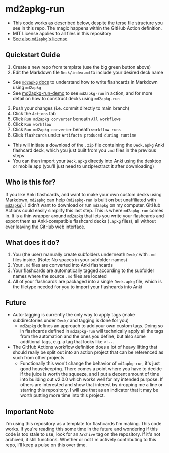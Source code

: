 # md2apkg-run

- This code works as described below, despite the terse file structure you see in this repo. The magic happens within the GitHub Action definition. 
- MIT License applies to all files in this repository
- [See also `md2apkg`'s license](https://github.com/Steve2955/md2apkg/blob/main/LICENSE.md)

## Quickstart Guide

1. Create a new repo from template (use the big green button above)
2. Edit the Markdown file `Deck/index.md` to include your desired deck name
  - See [`md2apkg` docs](https://github.com/Steve2955/md2apkg) to understand how to write flashcards in Markdown using `md2apkg`
  - See [md2apkg-run-demo](https://github.com/asa55/md2apkg-run-demo) to see `md2apkg-run` in action, and for more detail on how to construct decks using `md2apkg-run`
3. Push your changes (i.e. commit directly to main branch)
4. Click the `Actions` tab
5. Click `Run md2apkg converter` beneath `All workflows`
6. Click `Run workflow`
7. Click `Run md2apkg converter` beneath `workflow runs`
8. Click `flashcards` under `Artifacts produced during runtime`
  - This will initiate a download of the `.zip` file containing the `Deck.apkg` Anki flashcard deck, which you just built from you `.md` files in the previous steps
  - You can then import your `Deck.apkg` directly into Anki using the desktop or mobile app (you'll just need to unzip/extract it after downloading)

## Who is this for?

If you like Anki flashcards, and want to make your own custom decks using Markdown, [`md2apkg`](https://github.com/Steve2955/md2apkg) can help (`md2apkg-run` is built on but unaffiliated with [`md2apkg`](https://github.com/Steve2955/md2apkg)).
I didn't want to download or run `md2apkg` on my computer. GitHub Actions could easily simplify this last step.
This is where `md2apkg-run` comes in. It is a thin wrapper around `md2apkg` that lets you write your flashcards and export them as Anki-compatible flashcard decks (`.apkg` files), all without ever leaving the GitHub web interface.

## What does it do?

1. You (the user) manually create subfolders underneath `Deck/` with `.md` files inside. (Note: No spaces in your subfolder names)
2. Your `.md` files are converted into Anki flashcards
3. Your flashcards are automatically tagged according to the subfolder names where the source `.md` files are located
4. All of your flashcards are packaged into a single `Deck.apkg` file, which is the filetype needed for you to import your flashcards into Anki

## Future

- Auto-tagging is currently the only way to apply tags (make subdirectories under `Deck/` and tagging is done for you)
  - `md2apkg` defines an approach to add your own custom tags. Doing so in flashcards defined in `md2apkg-run` will technically apply all the tags from the automation and the ones you define, but also some additional tags, e.g. a tag that looks like `<!--`.
- The GitHub Actions workflow definition does a lot of heavy lifting that should really be split out into an action project that can be referenced as such from other projects
  - Functionally this won't change the behavior of `md2apkg-run`, it's just good housekeeping. There comes a point where you have to decide if the juice is worth the squeeze, and I put a decent amount of time into building out v2.0.0 which works well for my intended purpose. If others are interested and show that interest by dropping me a line or starring this repository, I will use that as an indicator that it may be worth putting more time into this project.
  
## Important Note
  
I'm using this repository as a template for flashcards I'm making. This code works. If you're reading this some time in the future and wondering if this code is too stale to use, look for an `Archive` tag on the repository. If it's not archived, it still functions. Whether or not I'm actively contributing to this repo, I'll keep a pulse on this over time.

